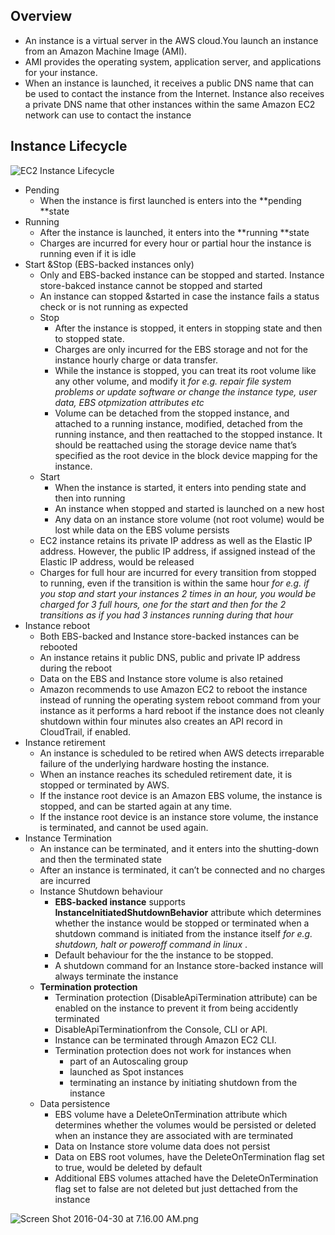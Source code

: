 ## Overview

* An instance is a virtual server in the AWS cloud.You launch an instance from an Amazon Machine Image \(AMI\).
* AMI provides the operating system, application server, and applications for your instance.
* When an instance is launched, it receives a public DNS name that can be used to contact the instance from the Internet. Instance also receives a private DNS name that other instances within the same Amazon EC2 network can use to contact the instance

## Instance Lifecycle

![](https://i1.wp.com/jayendrapatil.com/wp-content/uploads/2016/04/screen-shot-2016-04-30-at-6-32-08-am.png?resize=656%2C343 "EC2 Instance Lifecycle")

* Pending
  * When the instance is first launched is enters into the **pending **state
* Running
  * After the instance is launched, it enters into the **running **state
  * Charges are incurred for every hour or partial hour the instance is running even if it is idle
* Start &Stop \(EBS-backed instances only\)
  * Only and EBS-backed instance can be stopped and started. Instance store-bakced instance cannot be stopped and started
  * An instance can stopped &started in case the instance fails a status check or is not running as expected
  * Stop
    * After the instance is stopped, it enters in stopping state and then to stopped state.
    * Charges are only incurred for the EBS storage and not for the instance hourly charge or data transfer.
    * While the instance is stopped, you can treat its root volume like any other volume, and modify it
      _for e.g. repair file system problems or update software or change the instance type, user data, EBS otpmization attributes etc_
    * Volume can be detached from the stopped instance, and attached to a running instance, modified, detached from the running instance, and then reattached to the stopped instance. It should be reattached using the storage device name that’s specified as the root device in the block device mapping for the instance.
  * Start
    * When the instance is started, it enters into pending state and then into running
    * An instance when stopped and started is launched on a new host
    * Any data on an instance store volume \(not root volume\) would be lost while data on the EBS volume persists
  * EC2 instance retains its private IP address as well as the Elastic IP address. However, the public IP address, if assigned instead of the Elastic IP address, would be released
  * Charges for full hour are incurred for every transition from stopped to running, even if the transition is within the same hour
    _for e.g. if you stop and start your instances 2 times in an hour, you would be charged for 3 full hours, one for the start and then for the 2 transitions as if you had 3 instances running during that hour_
* Instance reboot
  * Both EBS-backed and Instance store-backed instances can be rebooted
  * An instance retains it public DNS, public and private IP address during the reboot
  * Data on the EBS and Instance store volume is also retained
  * Amazon recommends to use Amazon EC2 to reboot the instance instead of running the operating system reboot command from your instance as it performs a hard reboot if the instance does not cleanly shutdown within four minutes also creates an API record in CloudTrail, if enabled.
* Instance retirement
  * An instance is scheduled to be retired when AWS detects irreparable failure of the underlying hardware hosting the instance.
  * When an instance reaches its scheduled retirement date, it is stopped or terminated by AWS.
  * If the instance root device is an Amazon EBS volume, the instance is stopped, and can be started again at any time.
  * If the instance root device is an instance store volume, the instance is terminated, and cannot be used again.
* Instance Termination
  * An instance can be terminated, and it enters into the shutting-down and then the terminated state
  * After an instance is terminated, it can’t be connected and no charges are incurred
  * Instance Shutdown behaviour
    * **EBS-backed instance**
      supports
      **InstanceInitiatedShutdownBehavior**
      attribute which determines whether the instance would be stopped or terminated when a shutdown command is initiated from the instance itself
      _for e.g. shutdown, halt or poweroff command in linux_
      .
    * Default behaviour for the the instance to be stopped.
    * A shutdown command for an Instance store-backed instance will always terminate the instance
  * **Termination protection**
    * Termination protection \(DisableApiTermination attribute\) can be enabled on the instance to prevent it from being accidently terminated
    * DisableApiTerminationfrom the Console, CLI or API.
    * Instance can be terminated through Amazon EC2 CLI.
    * Termination protection does not work for instances when
      * part of an Autoscaling group
      * launched as Spot instances
      * terminating an instance by initiating shutdown from the instance
  * Data persistence
    * EBS volume have a DeleteOnTermination attribute which determines whether the volumes would be persisted or deleted when an instance they are associated with are terminated
    * Data on Instance store volume data does not persist
    * Data on EBS root volumes, have the DeleteOnTermination flag set to true, would be deleted by default
    * Additional EBS volumes attached have the DeleteOnTermination flag set to false are not deleted but just dettached from the instance

![](https://i0.wp.com/jayendrapatil.com/wp-content/uploads/2016/04/screen-shot-2016-04-30-at-7-16-00-am.png?resize=656%2C675 "Screen Shot 2016-04-30 at 7.16.00 AM.png")

